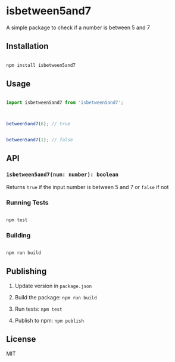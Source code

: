 # isbetween5and7



A simple package to check if a number is between 5 and 7



## Installation



```bash

npm install isbetween5and7

```



## Usage



```typescript

import isbetween5and7 from 'isbetween5and7';



between5and7(6); // true


between5and7(1); // false

```


## API



### `isbetween5and7(num: number): boolean`



Returns `true` if the input number is between 5 and 7 or  `false` if not


### Running Tests



```bash

npm test

```



### Building



```bash

npm run build

```


## Publishing



1. Update version in `package.json`

2. Build the package: `npm run build`

3. Run tests: `npm test`

4. Publish to npm: `npm publish`



## License

MIT

